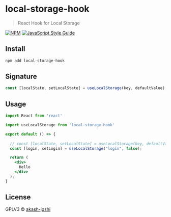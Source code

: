 # local-storage-hook

> React Hook for Local Storage

[![NPM](https://img.shields.io/npm/v/local-storage-hook.svg)](https://www.npmjs.com/package/local-storage-hook) [![JavaScript Style Guide](https://img.shields.io/badge/code_style-standard-brightgreen.svg)](https://standardjs.com)

## Install

```bash
npm add local-storage-hook
```

## Signature

```jsx
const [localState, setLocalState] = useLocalStorage(key, defaultValue);
```

## Usage

```jsx
import React from 'react'

import useLocalStorage from 'local-storage-hook'

export default () => {
  
  // const [localState, setLocalState] = useLocalStorage(key, defaultValue);
  const [login, setLogin] = useLocalStorage("login", false);

  return (
    <div>
      Hello
    </div>
  );
}
```

## License

GPLV3 © [akash-joshi](https://github.com/akash-joshi)
